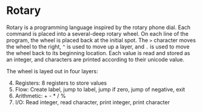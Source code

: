 # Rotary

Rotary is a programming language inspired by the rotary phone dial. Each command is placed into a several-deep rotary wheel. On each line of the program, the wheel is placed back at the initial spot. The `>` character moves the wheel to the right, `^` is used to move up a layer, and `.` is used to move the wheel back to its beginning location. Each value is read and stored as an integer, and characters are printed according to their unicode value.

The wheel is layed out in four layers:

4. Registers: 8 registers to store values
3. Flow: Create label, jump to label, jump if zero, jump of negative, exit
2. Arithmetic: + - * / %
1. I/O: Read integer, read character, print integer, print character
